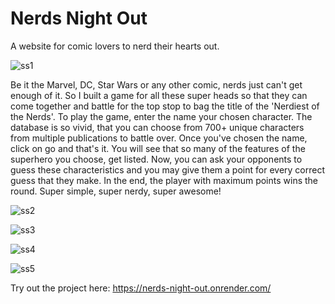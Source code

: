 # Nerds Night Out

A website for comic lovers to nerd their hearts out.


![ss1](https://user-images.githubusercontent.com/68627617/125197186-51ba8d80-e27a-11eb-9bf0-c0ea6dda5d83.png)
 

Be it the Marvel, DC, Star Wars or any other comic, nerds just can't get enough of it. So I built a game for all these super heads so that they can come together and battle for the top stop to bag the title of the 'Nerdiest of the Nerds'. To play the game, enter the name your chosen character. The database is so vivid, that you can choose from 700+ unique characters from multiple publications to battle over. Once you've chosen the name, click on go and that's it. You will see that so many of the features of the superhero you choose, get listed. Now, you can ask your opponents to guess these characteristics and you may give them a point for every correct guess that they make. In the end, the player with maximum points wins the round. Super simple, super nerdy, super awesome!


![ss2](https://user-images.githubusercontent.com/68627617/125197230-6b5bd500-e27a-11eb-8ae9-d8bfe56e1cea.png)


![ss3](https://user-images.githubusercontent.com/68627617/125197232-6c8d0200-e27a-11eb-839a-3f0320b41828.png)


![ss4](https://user-images.githubusercontent.com/68627617/125197225-68f97b00-e27a-11eb-8bb2-c681587de240.png)


![ss5](https://user-images.githubusercontent.com/68627617/125197227-6ac33e80-e27a-11eb-9a5c-062eedc8ef5d.png)

Try out the project here: https://nerds-night-out.onrender.com/
